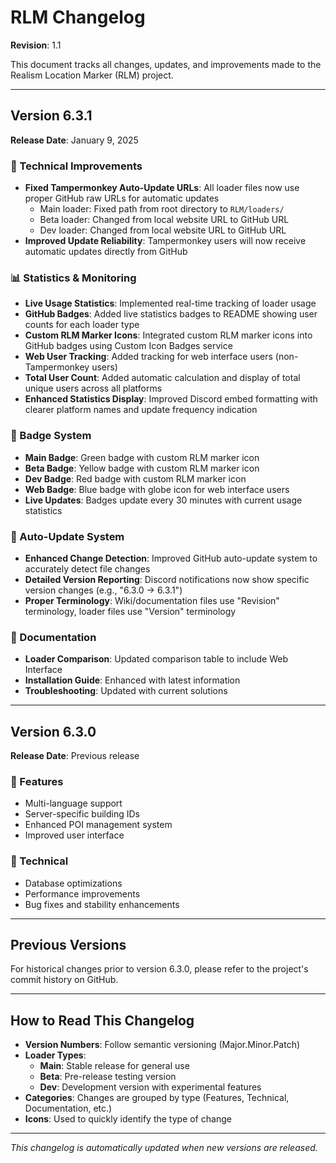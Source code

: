 # RLM Changelog

**Revision**: 1.1

This document tracks all changes, updates, and improvements made to the Realism Location Marker (RLM) project.

---

## Version 6.3.1
**Release Date**: January 9, 2025

### 🔧 Technical Improvements
- **Fixed Tampermonkey Auto-Update URLs**: All loader files now use proper GitHub raw URLs for automatic updates
  - Main loader: Fixed path from root directory to `RLM/loaders/`
  - Beta loader: Changed from local website URL to GitHub URL
  - Dev loader: Changed from local website URL to GitHub URL
- **Improved Update Reliability**: Tampermonkey users will now receive automatic updates directly from GitHub

### 📊 Statistics & Monitoring
- **Live Usage Statistics**: Implemented real-time tracking of loader usage
- **GitHub Badges**: Added live statistics badges to README showing user counts for each loader type
- **Custom RLM Marker Icons**: Integrated custom RLM marker icons into GitHub badges using Custom Icon Badges service
- **Web User Tracking**: Added tracking for web interface users (non-Tampermonkey users)
- **Total User Count**: Added automatic calculation and display of total unique users across all platforms
- **Enhanced Statistics Display**: Improved Discord embed formatting with clearer platform names and update frequency indication

### 🎯 Badge System
- **Main Badge**: Green badge with custom RLM marker icon
- **Beta Badge**: Yellow badge with custom RLM marker icon  
- **Dev Badge**: Red badge with custom RLM marker icon
- **Web Badge**: Blue badge with globe icon for web interface users
- **Live Updates**: Badges update every 30 minutes with current usage statistics

### 🔄 Auto-Update System
- **Enhanced Change Detection**: Improved GitHub auto-update system to accurately detect file changes
- **Detailed Version Reporting**: Discord notifications now show specific version changes (e.g., "6.3.0 → 6.3.1")
- **Proper Terminology**: Wiki/documentation files use "Revision" terminology, loader files use "Version" terminology

### 📝 Documentation
- **Loader Comparison**: Updated comparison table to include Web Interface
- **Installation Guide**: Enhanced with latest information
- **Troubleshooting**: Updated with current solutions

---

## Version 6.3.0
**Release Date**: Previous release

### 🚀 Features
- Multi-language support
- Server-specific building IDs
- Enhanced POI management system
- Improved user interface

### 🔧 Technical
- Database optimizations
- Performance improvements
- Bug fixes and stability enhancements

---

## Previous Versions

For historical changes prior to version 6.3.0, please refer to the project's commit history on GitHub.

---

## How to Read This Changelog

- **Version Numbers**: Follow semantic versioning (Major.Minor.Patch)
- **Loader Types**: 
  - **Main**: Stable release for general use
  - **Beta**: Pre-release testing version
  - **Dev**: Development version with experimental features
- **Categories**: Changes are grouped by type (Features, Technical, Documentation, etc.)
- **Icons**: Used to quickly identify the type of change

---

*This changelog is automatically updated when new versions are released.*
